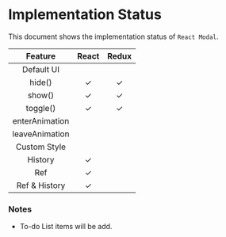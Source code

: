 # Implementation Status

This document shows the implementation status of `React Modal`.

| Feature        | React | Redux |
| :------------: | :---: | :---: |
| Default UI     |       |       |
| hide()         | ✓     | ✓     |
| show()         | ✓     | ✓     |
| toggle()       | ✓     | ✓     |
| enterAnimation |       |       |
| leaveAnimation |       |       |
| Custom Style   |       |       |
| History        | ✓     |       |
| Ref            | ✓     |       |
| Ref & History  | ✓     |       |

### Notes

* To-do List items will be add. 